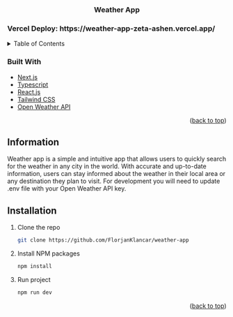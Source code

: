 <div id="top"></div>

<h3 align="center">Weather App</h3>


<h3>Vercel Deploy: https://weather-app-zeta-ashen.vercel.app/</h3>

<!-- TABLE OF CONTENTS -->
<details>
  <summary>Table of Contents</summary>
  <ol>
    <li>
      <a href="#about-the-project">About The Project</a>
      <ul>
        <li><a href="#built-with">Built With</a></li>
      </ul>
    </li>
    <li>
      <a href="#getting-started">Getting Started</a>
      <ul>
        <li><a href="#installation">Installation</a></li>
      </ul>
    </li>
    <li><a href="#information">Information</a></li>
  </ol>
</details>




### Built With

* [Next.js](https://nextjs.org/)
* [Typescript](https://www.typescriptlang.org/)
* [React.js](https://reactjs.org/)
* [Tailwind CSS](https://tailwindcss.com/)
* [Open Weather API](https://openweathermap.org/api)


<p align="right">(<a href="#top">back to top</a>)</p>




## Information
Weather app is a simple and intuitive app that allows users to quickly search for the weather in any city in the world. With accurate and up-to-date information, users can stay informed about the weather in their local area or any destination they plan to visit. For development you will need to update .env file with your Open Weather API key.



## Installation

1. Clone the repo
   ```sh
   git clone https://github.com/FlorjanKlancar/weather-app
   ```
3. Install NPM packages
   ```sh
   npm install
   ```
4. Run project
    ```sh
    npm run dev
    ```


<p align="right">(<a href="#top">back to top</a>)</p>
